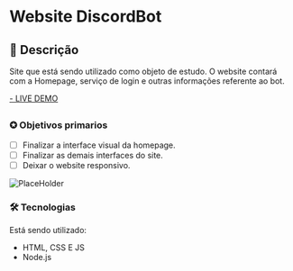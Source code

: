 # Website DiscordBot
## 📖 Descrição 
<p>Site que está sendo utilizado como objeto de estudo. O website contará com a Homepage, serviço de login e outras informações referente ao bot.</p>

<a href="https://twitterclonegn.netlify.app/" target="_blank">- LIVE DEMO</a>
##

### ✪ Objetivos primarios

- [ ] Finalizar a interface visual da homepage.
- [ ] Finalizar as demais interfaces do site.
- [ ] Deixar o website responsivo.

![PlaceHolder](https://i.imgur.com/YYwyXZ0.png)

### 🛠 Tecnologias

Está sendo utilizado:

- HTML, CSS E JS
- Node.js


